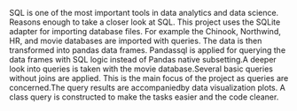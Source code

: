 SQL is one of the most important tools in data analytics and data science.
Reasons enough to take a closer look at SQL.
This project uses the SQLite adapter for importing database files.
For example the Chinook, Northwind, HR, and movie databases are imported with queries.
The data is then transformed into pandas data frames.
Pandassql is applied for querying the data frames with SQL logic instead of 
Pandas native subsetting.A deeper look into queries is taken with the movie database.Several basic queries without joins are applied. This is the main focus of the project as queries are concerned.The query results are accompaniedby data visualization plots. A class query is constructed to make the tasks easier and the code cleaner.

            